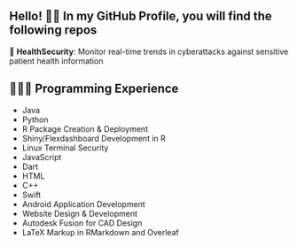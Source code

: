 ## Hello! 👋🏾 In my GitHub Profile, you will find the following repos

🏥 **HealthSecurity**: Monitor real-time trends in cyberattacks against sensitive patient health information 

## 👩🏾‍💻 Programming Experience 
- Java
- Python
- R Package Creation & Deployment
- Shiny/Flexdashboard Development in R
- Linux Terminal Security
- JavaScript
- Dart
- HTML
- C++
- Swift
- Android Application Development
- Website Design & Development
- Autodesk Fusion for CAD Design
- LaTeX Markup in RMarkdown and Overleaf

<!--
**Mal-Shan/Mal-Shan** is a ✨ _special_ ✨ repository because its `README.md` (this file) appears on your GitHub profile.

Here are some ideas to get you started:

- 🔭 I’m currently working on ...
- 🌱 I’m currently learning ...
- 👯 I’m looking to collaborate on ...
- 🤔 I’m looking for help with ...
- 💬 Ask me about ...
- 📫 How to reach me: ...
- 😄 Pronouns: ...
- ⚡ Fun fact: ...
-->
